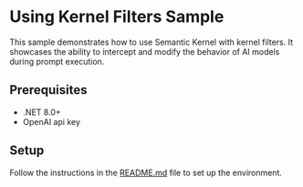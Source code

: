 # Using Kernel Filters Sample

This sample demonstrates how to use Semantic Kernel with kernel filters. It showcases the ability to intercept and modify the behavior of AI models during prompt execution.

## Prerequisites

- .NET 8.0+
- OpenAI api key

## Setup

Follow the instructions in the [README.md](../../README.md) file to set up the environment.